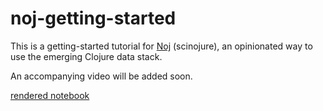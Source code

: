# noj-getting-started

This is a getting-started tutorial for [Noj](https://scicloj.github.io/noj/) (scinojure),
an opinionated way to use the emerging Clojure data stack.

An accompanying video will be added soon.

[rendered notebook](https://scicloj.github.io/noj-getting-started/)
